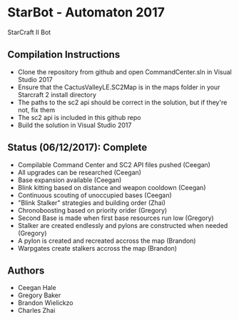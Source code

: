 # StarBot - Automaton 2017
StarCraft II Bot
## Compilation Instructions
- Clone the repository from github and open CommandCenter.sln in Visual Studio 2017  
- Ensure that the CactusValleyLE.SC2Map is in the maps folder in your Starcraft 2 install directory  
- The paths to the sc2 api should be correct in the solution, but if they're not, fix them  
- The sc2 api is included in this github repo  
- Build the solution in Visual Studio 2017  

## Status (06/12/2017): Complete
- Compilable Command Center and SC2 API files pushed (Ceegan)
- All upgrades can be researched (Ceegan)
- Base expansion available (Ceegan)
- Blink kitting based on distance and weapon cooldown (Ceegan)
- Continuous scouting of unoccupied bases (Ceegan)
- "Blink Stalker" strategies and building order (Zhai)
- Chronoboosting based on priority orider (Gregory)
- Second Base is made when first base resources run low (Gregory)
- Stalker are created endlessly and pylons are constructed when needed (Gregory)
- A pylon is created and recreated accross the map (Brandon)
- Warpgates create stalkers accross the map (Brandon)

## Authors
- Ceegan Hale
- Gregory Baker
- Brandon Wielickzo
- Charles Zhai

